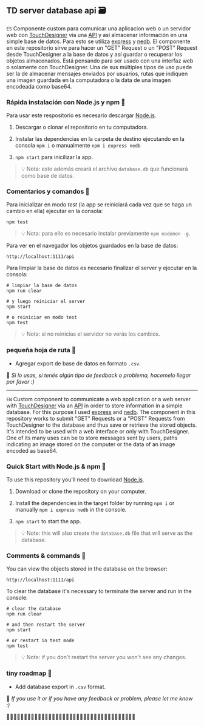﻿## TD server database api 🗃

`ES`
Componente custom para comunicar una aplicacion web o un servidor web con [TouchDesigner](https://derivative.ca/download) via una [API](https://developer.mozilla.org/es/docs/Glossary/API) y así almacenar información en una simple base de datos. Para esto se utiliza [express](https://expressjs.com/es/) y [nedb](https://www.npmjs.com/package/nedb).
El componente en este repositorio sirve para hacer un "GET" Request o un "POST" Request desde TouchDesigner a la base de datos y así guardar o recuperar los objetos almacenados. Está pensando para ser usado con una interfaz web o solamente con TouchDesigner. Una de sus múltiples tipos de uso puede ser la de almacenar mensajes enviados por usuarios, rutas que indiquen una imagen guardada en la computadora o la data de una imagen encodeada como base64.

### Rápida instalación con Node.js y npm 🚩 

Para usar este respositorio es necesario descargar [Node.js](https://nodejs.org/es/).

1. Descargar o clonar el repositorio en tu computadora.

2. Instalar las dependencias en la carpeta de destino ejecutando en la consola `npm i` o manualmente `npm i express nedb`

3. `npm start` para inicilizar la app.
> 💡 Nota: esto además creará el archivo `database.db` que funcionará como base de datos.

### Comentarios y comandos 🚏 

Para inicializar en modo *test* (la app se reiniciará cada vez que se haga un cambio en ella) ejecutar en la consola:

```
npm test
```
> 💡 Nota: para ello es necesario instalar previamente `npm nodemon -g`.

Para ver en el navegador los objetos guardados en la base de datos:

```
http://localhost:1111/api
```

Para limpiar la base de datos es necesario finalizar el server y ejecutar en la consola:
```
# limpiar la base de datos
npm run clear

# y luego reiniciar el server
npm start

# o reiniciar en modo test
npm test
```
> 💡 Nota: si no reinicias el servidor no verás los cambios.

### pequeña hoja de ruta 📍

- Agregar export de base de datos en formato `.csv`. 


👋 *Si lo usas, si tenés algún tipo de feedback o problema, hacemelo llegar por favor :)*

---


`EN`
Custom component to communicate a web application or a web server with [TouchDesigner](https://derivative.ca/download) via an [API](https://developer.mozilla.org/es/docs/Glossary/API) in order to store information in a simple database. For this purpose I used [express](https://expressjs.com/es/) and [nedb](https://www.npmjs.com/package/nedb).
The component in this repository works to submit "GET" Requests or a "POST" Requests from TouchDesigner to the database and thus save or retrieve the stored objects. It's intended to be used with a web interface or only with TouchDesigner. One of its many uses can be to store messages sent by users, paths indicating an image stored on the computer or the data of an image encoded as base64.

### Quick Start with Node.js & npm 🚩

To use this repository you'll need to download [Node.js](https://nodejs.org/es/).

1. Download or clone the repository on your computer.

2. Install the dependencies in the target folder by running `npm i` or manually `npm i express nedb` in the console.

3. `npm start` to start the app.
> 💡 Note: this will also create the `database.db` file that will serve as the database.

### Comments & commands 🚏

You can view the objects stored in the database on the browser:

```
http://localhost:1111/api
```

To clear the database it's necessary to terminate the server and run in the console:
```
# clear the database
npm run clear

# and then restart the server
npm start

# or restart in test mode
npm test
```
> 💡 Note: if you don't restart the server you won't see any changes.

### tiny roadmap 📍

- Add database export in `.csv` format. 

👋 *If you use it or if you have any feedback or problem, please let me know :)*


🔗🔗🔗🔗🔗🔗🔗🔗🔗🔗🔗🔗🔗🔗🔗🔗🔗🔗🔗🔗🔗🔗🔗🔗🔗🔗🔗🔗🔗🔗🔗🔗🔗🔗🔗🔗🔗
